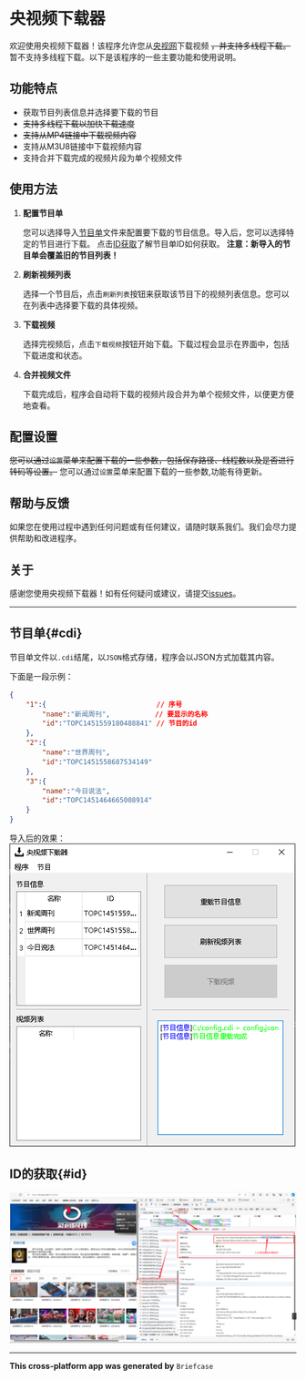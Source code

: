 # 央视频下载器

欢迎使用央视频下载器！该程序允许您从[央视网](https://tv.cctv.com)下载视频 ~~，并支持多线程下载。~~ 暂不支持多线程下载。以下是该程序的一些主要功能和使用说明。

## 功能特点

- 获取节目列表信息并选择要下载的节目
- ~~支持多线程下载以加快下载速度~~
- ~~支持从MP4链接中下载视频内容~~
- 支持从M3U8链接中下载视频内容
- 支持合并下载完成的视频片段为单个视频文件

## 使用方法

1. **配置节目单**

   您可以选择导入[节目单](#cdi)文件来配置要下载的节目信息。导入后，您可以选择特定的节目进行下载。
   点击[ID获取](#id)了解节目单ID如何获取。
   **注意：新导入的节目单会覆盖旧的节目列表！**

3. **刷新视频列表**

   选择一个节目后，点击`刷新列表`按钮来获取该节目下的视频列表信息。您可以在列表中选择要下载的具体视频。

4. **下载视频**

   选择完视频后，点击`下载视频`按钮开始下载。下载过程会显示在界面中，包括下载进度和状态。

5. **合并视频文件**

   下载完成后，程序会自动将下载的视频片段合并为单个视频文件，以便更方便地查看。

## 配置设置

~~您可以通过`设置`菜单来配置下载的一些参数，包括保存路径、线程数以及是否进行转码等设置。~~
您可以通过`设置`菜单来配置下载的一些参数,功能有待更新。

## 帮助与反馈

如果您在使用过程中遇到任何问题或有任何建议，请随时联系我们。我们会尽力提供帮助和改进程序。

## 关于

感谢您使用央视频下载器！如有任何疑问或建议，请提交[issues](https://github.com/letr007/CCTVVideoDownload/issues)。

---

## 节目单{#cdi}

节目单文件以`.cdi`结尾，以`JSON`格式存储，程序会以JSON方式加载其内容。

下面是一段示例：
```json
{
    "1":{                           // 序号
        "name":"新闻周刊",           // 要显示的名称
        "id":"TOPC1451559180488841" // 节目的id
    },
    "2":{
        "name":"世界周刊",
        "id":"TOPC1451558687534149"
    },
    "3":{
        "name":"今日说法",
        "id":"TOPC1451464665008914"
    }
}
```
导入后的效果：
![Oh,图片走丢了](./rec/1.png)

## ID的获取{#id}
![id](image.png)

---

**This cross-platform app was generated by** `Briefcase`
